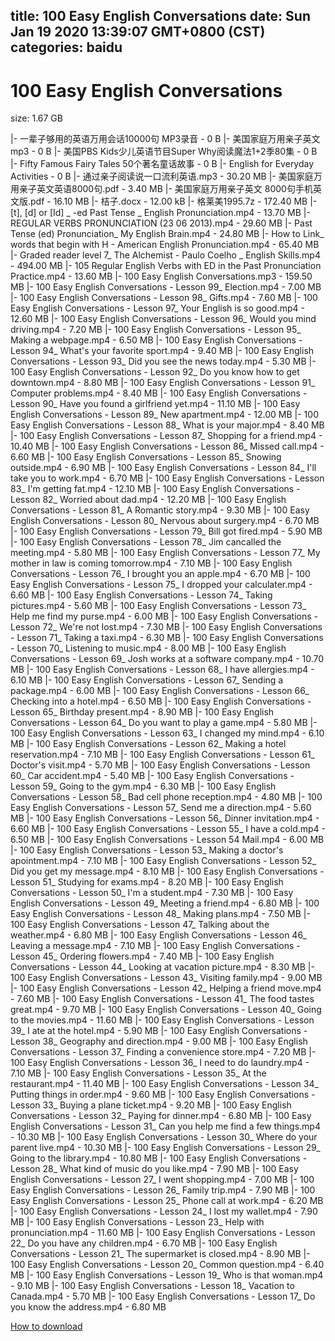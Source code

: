 
title: 100 Easy English Conversations
date: Sun Jan 19 2020 13:39:07 GMT+0800 (CST)    
categories: baidu
---

# 100 Easy English Conversations
size: 1.67 GB
 
 
|- 一辈子够用的英语万用会话10000句 MP3录音 - 0 B
|- 美国家庭万用亲子英文mp3 - 0 B
|- 美国PBS Kids少儿英语节目Super Why阅读魔法1+2季80集 - 0 B
|- Fifty Famous Fairy Tales 50个著名童话故事 - 0 B
|- English for Everyday Activities - 0 B
|- 通过亲子阅读说一口流利英语.mp3 - 30.20 MB
|- 美国家庭万用亲子英文英语8000句.pdf - 3.40 MB
|- 美国家庭万用亲子英文 8000句手机英文版.pdf - 16.10 MB
|- 桔子.docx - 12.00 kB
|- 格莱美1995.7z - 172.40 MB
|- [t], [d] or [Id] _ -ed Past Tense _ English Pronunciation.mp4 - 13.70 MB
|- REGULAR VERBS PRONUNCIATION (23 06 2013).mp4 - 29.60 MB
|- Past Tense (ed) Pronunciation_ My English Brain.mp4 - 24.80 MB
|- How to Link_ words that begin with H - American English Pronunciation.mp4 - 65.40 MB
|- Graded reader level 7_ The Alchemist - Paulo Coelho _ English Skills.mp4 - 494.00 MB
|- 105 Regular English Verbs with ED in the Past Pronunciation Practice.mp4 - 13.60 MB
|- 100 Easy English Conversations.mp3 - 159.50 MB
|- 100 Easy English Conversations - Lesson 99_ Election.mp4 - 7.00 MB
|- 100 Easy English Conversations - Lesson 98_ Gifts.mp4 - 7.60 MB
|- 100 Easy English Conversations - Lesson 97_ Your English is so good.mp4 - 12.60 MB
|- 100 Easy English Conversations - Lesson 96_ Would you mind driving.mp4 - 7.20 MB
|- 100 Easy English Conversations - Lesson 95_ Making a webpage.mp4 - 6.50 MB
|- 100 Easy English Conversations - Lesson 94_ What's your favorite sport.mp4 - 9.40 MB
|- 100 Easy English Conversations - Lesson 93_ Did you see the news today.mp4 - 5.30 MB
|- 100 Easy English Conversations - Lesson 92_ Do you know how to get downtown.mp4 - 8.80 MB
|- 100 Easy English Conversations - Lesson 91_ Computer problems.mp4 - 8.40 MB
|- 100 Easy English Conversations - Lesson 90_ Have you found a girlfriend yet.mp4 - 11.10 MB
|- 100 Easy English Conversations - Lesson 89_ New apartment.mp4 - 12.00 MB
|- 100 Easy English Conversations - Lesson 88_ What is your major.mp4 - 8.40 MB
|- 100 Easy English Conversations - Lesson 87_ Shopping for a friend.mp4 - 10.40 MB
|- 100 Easy English Conversations - Lesson 86_ Missed call.mp4 - 6.60 MB
|- 100 Easy English Conversations - Lesson 85_ Snowing outside.mp4 - 6.90 MB
|- 100 Easy English Conversations - Lesson 84_ I'll take you to work.mp4 - 6.70 MB
|- 100 Easy English Conversations - Lesson 83_ I'm getting fat.mp4 - 12.10 MB
|- 100 Easy English Conversations - Lesson 82_ Worried about dad.mp4 - 12.20 MB
|- 100 Easy English Conversations - Lesson 81_ A Romantic story.mp4 - 9.30 MB
|- 100 Easy English Conversations - Lesson 80_ Nervous about surgery.mp4 - 6.70 MB
|- 100 Easy English Conversations - Lesson 79_ Bill got fired.mp4 - 5.90 MB
|- 100 Easy English Conversations - Lesson 78_ Jim cancalled the meeting.mp4 - 5.80 MB
|- 100 Easy English Conversations - Lesson 77_ My mother in law is coming tomorrow.mp4 - 7.10 MB
|- 100 Easy English Conversations - Lesson 76_ I brought you an apple.mp4 - 6.70 MB
|- 100 Easy English Conversations - Lesson 75_ I dropped your calculater.mp4 - 6.60 MB
|- 100 Easy English Conversations - Lesson 74_ Taking pictures.mp4 - 5.60 MB
|- 100 Easy English Conversations - Lesson 73_ Help me find my purse.mp4 - 6.00 MB
|- 100 Easy English Conversations - Lesson 72_ We're not lost.mp4 - 7.30 MB
|- 100 Easy English Conversations - Lesson 71_ Taking a taxi.mp4 - 6.30 MB
|- 100 Easy English Conversations - Lesson 70_ Listening to music.mp4 - 8.00 MB
|- 100 Easy English Conversations - Lesson 69_ Josh works at a software company.mp4 - 10.70 MB
|- 100 Easy English Conversations - Lesson 68_ I have allergies.mp4 - 6.10 MB
|- 100 Easy English Conversations - Lesson 67_ Sending a package.mp4 - 6.00 MB
|- 100 Easy English Conversations - Lesson 66_ Checking into a hotel.mp4 - 6.50 MB
|- 100 Easy English Conversations - Lesson 65_ Birthday present.mp4 - 8.90 MB
|- 100 Easy English Conversations - Lesson 64_ Do you want to play a game.mp4 - 5.80 MB
|- 100 Easy English Conversations - Lesson 63_ I changed my mind.mp4 - 6.10 MB
|- 100 Easy English Conversations - Lesson 62_ Making a hotel reservation.mp4 - 7.10 MB
|- 100 Easy English Conversations - Lesson 61_ Doctor's visit.mp4 - 5.70 MB
|- 100 Easy English Conversations - Lesson 60_ Car accident.mp4 - 5.40 MB
|- 100 Easy English Conversations - Lesson 59_ Going to the gym.mp4 - 6.30 MB
|- 100 Easy English Conversations - Lesson 58_ Bad cell phone reception.mp4 - 4.80 MB
|- 100 Easy English Conversations - Lesson 57_ Send me a direction.mp4 - 5.60 MB
|- 100 Easy English Conversations - Lesson 56_ Dinner invitation.mp4 - 6.60 MB
|- 100 Easy English Conversations - Lesson 55_ I have a cold.mp4 - 6.50 MB
|- 100 Easy English Conversations - Lesson 54 Mail.mp4 - 6.00 MB
|- 100 Easy English Conversations - Lesson 53_ Making a doctor's apointment.mp4 - 7.10 MB
|- 100 Easy English Conversations - Lesson 52_ Did you get my message.mp4 - 8.10 MB
|- 100 Easy English Conversations - Lesson 51_ Studying for exams.mp4 - 8.20 MB
|- 100 Easy English Conversations - Lesson 50_ I'm a student.mp4 - 7.30 MB
|- 100 Easy English Conversations - Lesson 49_ Meeting a friend.mp4 - 6.80 MB
|- 100 Easy English Conversations - Lesson 48_ Making plans.mp4 - 7.50 MB
|- 100 Easy English Conversations - Lesson 47_ Talking about the weather.mp4 - 6.80 MB
|- 100 Easy English Conversations - Lesson 46_ Leaving a message.mp4 - 7.10 MB
|- 100 Easy English Conversations - Lesson 45_ Ordering flowers.mp4 - 7.40 MB
|- 100 Easy English Conversations - Lesson 44_ Looking at vacation picture.mp4 - 8.30 MB
|- 100 Easy English Conversations - Lesson 43_ Visiting family.mp4 - 9.00 MB
|- 100 Easy English Conversations - Lesson 42_ Helping a friend move.mp4 - 7.60 MB
|- 100 Easy English Conversations - Lesson 41_ The food tastes great.mp4 - 9.70 MB
|- 100 Easy English Conversations - Lesson 40_ Going to the movies.mp4 - 11.60 MB
|- 100 Easy English Conversations - Lesson 39_ I ate at the hotel.mp4 - 5.90 MB
|- 100 Easy English Conversations - Lesson 38_ Geography and direction.mp4 - 9.00 MB
|- 100 Easy English Conversations - Lesson 37_ Finding a convenience store.mp4 - 7.20 MB
|- 100 Easy English Conversations - Lesson 36_ I need to do laundry.mp4 - 7.10 MB
|- 100 Easy English Conversations - Lesson 35_ At the restaurant.mp4 - 11.40 MB
|- 100 Easy English Conversations - Lesson 34_ Putting things in order.mp4 - 9.60 MB
|- 100 Easy English Conversations - Lesson 33_ Buying a plane ticket.mp4 - 9.20 MB
|- 100 Easy English Conversations - Lesson 32_ Paying for dinner.mp4 - 6.80 MB
|- 100 Easy English Conversations - Lesson 31_ Can you help me find a few things.mp4 - 10.30 MB
|- 100 Easy English Conversations - Lesson 30_ Where do your parent live.mp4 - 10.30 MB
|- 100 Easy English Conversations - Lesson 29_ Going to the library.mp4 - 10.80 MB
|- 100 Easy English Conversations - Lesson 28_ What kind of music do you like.mp4 - 7.90 MB
|- 100 Easy English Conversations - Lesson 27_ I went shopping.mp4 - 7.00 MB
|- 100 Easy English Conversations - Lesson 26_ Family trip.mp4 - 7.90 MB
|- 100 Easy English Conversations - Lesson 25_ Phone call at work.mp4 - 6.20 MB
|- 100 Easy English Conversations - Lesson 24_ I lost my wallet.mp4 - 7.90 MB
|- 100 Easy English Conversations - Lesson 23_ Help with pronunciation.mp4 - 11.60 MB
|- 100 Easy English Conversations - Lesson 22_ Do you have any children.mp4 - 6.70 MB
|- 100 Easy English Conversations - Lesson 21_ The supermarket is closed.mp4 - 8.90 MB
|- 100 Easy English Conversations - Lesson 20_ Common question.mp4 - 6.40 MB
|- 100 Easy English Conversations - Lesson 19_ Who is that woman.mp4 - 9.10 MB
|- 100 Easy English Conversations - Lesson 18_ Vacation to Canada.mp4 - 5.70 MB
|- 100 Easy English Conversations - Lesson 17_ Do you know the address.mp4 - 6.80 MB

[How to download](https://bpcam.bemobtrk.com/go/2ceec3aa-1ca2-46d6-b9ff-aaa5c184517c?jno=2433)